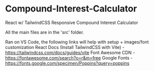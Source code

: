 # Compound-Interest-Calculator
React w/ TailwindCSS Responsive Compound Interest Calculator

All the main files are in the 'src' folder.

Ran on VS Code, the following links will help with setup + images/font customization
React Docs (Install TailwindCSS with Vite) - https://tailwindcss.com/docs/guides/vite
Font Awesome CDN - https://fontawesome.com/search?o=r&m=free
Google Fonts - https://fonts.google.com/specimen/Poppins?query=poppins
